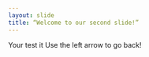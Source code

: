 ```yaml
---
layout: slide
title: “Welcome to our second slide!”
---
```

Your test it
Use the left arrow to go back!
